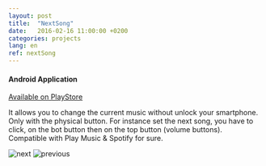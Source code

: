```yaml
---
layout: post
title:  "NextSong"
date:   2016-02-16 11:00:00 +0200
categories: projects
lang: en
ref: nextSong
---
```

#### Android Application
[Available on PlayStore](https://play.google.com/store/apps/details?id=com.toast.nextsong)

It allows you to change the current music without unlock your smartphone.  
Only with the physical button. For instance set the next song, you have to click,
on the bot button then on the top button (volume buttons).  
Compatible with Play Music & Spotify for sure.  

![next](https://lh3.googleusercontent.com/CJRpsVePriqAMEEMPvoAErK8urd6nT8XRlMKdcX7tIdjECLbj70QCrUmkZfM6h8-Zi0=h900-rw)
![previous](https://lh3.googleusercontent.com/ifjwolkLRtJ1xsMr6hiDE_CVFfYp-tCQpKXPcQroSkFfNsvWy53dQnAcpWAxMOgOeg=h900-rw)
